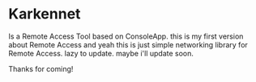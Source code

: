 # Karkennet
Is a Remote Access Tool based on ConsoleApp. 
this is my first version about Remote Access and yeah this is just simple networking library for
Remote Access.
lazy to update. maybe i'll update soon.

Thanks for coming!
